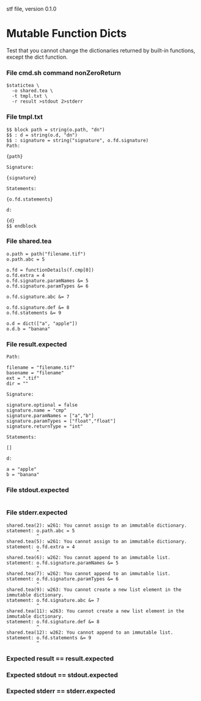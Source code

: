 stf file, version 0.1.0

# Mutable Function Dicts

Test that you cannot change the dictionaries returned by built-in
functions, except the dict function.

### File cmd.sh command nonZeroReturn

~~~
$statictea \
  -o shared.tea \
  -t tmpl.txt \
  -r result >stdout 2>stderr
~~~

### File tmpl.txt

~~~
$$ block path = string(o.path, "dn")
$$ : d = string(o.d, "dn")
$$ : signature = string("signature", o.fd.signature)
Path:

{path}

Signature:

{signature}

Statements:

{o.fd.statements}

d:

{d}
$$ endblock
~~~

### File shared.tea

~~~
o.path = path("filename.tif")
o.path.abc = 5

o.fd = functionDetails(f.cmp[0])
o.fd.extra = 4
o.fd.signature.paramNames &= 5
o.fd.signature.paramTypes &= 6

o.fd.signature.abc &= 7

o.fd.signature.def &= 8
o.fd.statements &= 9

o.d = dict(["a", "apple"])
o.d.b = "banana"
~~~

### File result.expected

~~~
Path:

filename = "filename.tif"
basename = "filename"
ext = ".tif"
dir = ""

Signature:

signature.optional = false
signature.name = "cmp"
signature.paramNames = ["a","b"]
signature.paramTypes = ["float","float"]
signature.returnType = "int"

Statements:

[]

d:

a = "apple"
b = "banana"
~~~

### File stdout.expected

~~~
~~~

### File stderr.expected

~~~
shared.tea(2): w261: You cannot assign to an immutable dictionary.
statement: o.path.abc = 5
           ^
shared.tea(5): w261: You cannot assign to an immutable dictionary.
statement: o.fd.extra = 4
           ^
shared.tea(6): w262: You cannot append to an immutable list.
statement: o.fd.signature.paramNames &= 5
           ^
shared.tea(7): w262: You cannot append to an immutable list.
statement: o.fd.signature.paramTypes &= 6
           ^
shared.tea(9): w263: You cannot create a new list element in the immutable dictionary.
statement: o.fd.signature.abc &= 7
           ^
shared.tea(11): w263: You cannot create a new list element in the immutable dictionary.
statement: o.fd.signature.def &= 8
           ^
shared.tea(12): w262: You cannot append to an immutable list.
statement: o.fd.statements &= 9
           ^
~~~

### Expected result == result.expected
### Expected stdout == stdout.expected
### Expected stderr == stderr.expected
